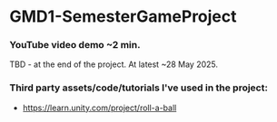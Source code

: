 # GMD1-SemesterGameProject
### YouTube video demo ~2 min.
TBD - at the end of the project. At latest ~28 May 2025.


### Third party assets/code/tutorials I've used in the project:
- https://learn.unity.com/project/roll-a-ball
